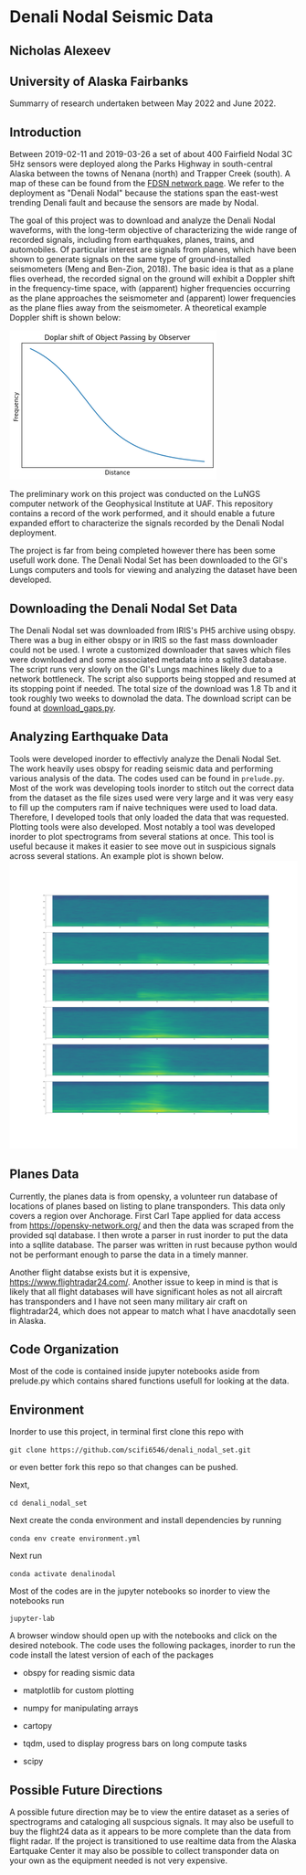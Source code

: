 # Denali Nodal Seismic Data
## Nicholas Alexeev

## University of Alaska Fairbanks

Summarry of research undertaken between May 2022 and June 2022.
## Introduction

Between 2019-02-11 and 2019-03-26 a set of about 400 Fairfield Nodal 3C 5Hz sensors were deployed along the Parks Highway in south-central Alaska between the towns of Nenana (north) and Trapper Creek (south). A map of these can be found from the [FDSN network page](http://ds.iris.edu/gmap/#network=ZE&maxlat=64.8752&maxlon=-147.5002&minlat=62.227&minlon=-151.5871&drawingmode=box&planet=earth). We refer to the deployment as "Denali Nodal" because the stations span the east-west trending Denali fault and because the sensors are made by Nodal.

The goal of this project was to download and analyze the Denali Nodal waveforms, with the long-term objective of characterizing the wide range of recorded signals, including from earthquakes, planes, trains, and automobiles. Of particular interest are signals from planes, which have been shown to generate signals on the same type of ground-installed seismometers (Meng and Ben-Zion, 2018). The basic idea is that as a plane flies overhead, the recorded signal on the ground will exhibit a Doppler shift in the frequency-time space, with (apparent) higher frequencies occurring as the plane approaches the seismometer and (apparent) lower frequencies as the plane flies away from the seismometer. A theoretical example Doppler shift is shown below:

![doplar](assets/doplar.png)

The preliminary work on this project was conducted on the LuNGS computer network of the Geophysical Institute at UAF. This repository contains a record of the work performed, and it should enable a future expanded effort to characterize the signals recorded by the Denali Nodal deployment.



The project is far from being completed however there has been some usefull work done. The Denali Nodal Set has been downloaded to the GI's Lungs computers and tools for viewing and analyzing the dataset have been developed.

## Downloading the Denali Nodal Set Data

The Denali Nodal set was downloaded from IRIS's PH5 archive using obspy. There was a bug in either obspy or in IRIS so the fast mass downloader could not be used. I wrote a customized downloader that saves which files were downloaded and some associated metadata into a sqlite3 database. The script runs very slowly on the GI's Lungs machines likely due to a network bottleneck. The script also supports being stopped and resumed at its stopping point if needed. The total size of the download was 1.8 Tb and it took roughly two weeks to downolad the data. The download script can be found at [download_gaps.py](download_gaps.py).

## Analyzing Earthquake Data

Tools were developed inorder to effectivly analyze the Denali Nodal Set. The work heavily uses obspy for reading seismic data and performing various analysis of the data. The codes used can be found in `prelude.py`. Most of the work was developing tools inorder to stitch out the correct data from the dataset as the file sizes used were very large and it was very easy to fill up the computers ram if naive techniques were used to load data. Therefore, I developed tools that only loaded the data that was requested. Plotting tools were also developed. Most notably a tool was developed inorder to plot spectrograms from several stations at once. This tool is useful because it makes it easier to see move out in suspicious signals across several stations. An example plot is shown below.
![spectrogram](assets/example_spec.png)
## Planes Data

Currently, the planes data is from opensky, a volunteer run database of locations of planes based on listing to plane transponders. This data only covers a region over Anchorage. First Carl Tape applied for data access from <https://opensky-network.org/> and then the data was scraped from the provided sql database. I then wrote a parser in rust inorder to put the data into a sqllite database. The parser was written in rust because python would not be performant enough to parse the data in a timely manner. 

Another flight databse exists but it is expensive, <https://www.flightradar24.com/>. Another issue to keep in mind is that is likely that all flight databases will have significant holes as not all aircraft has transponders and I have not seen many military air craft on flightradar24, which does not appear to match what I have anacdotally seen in Alaska.






## Code Organization

Most of the code is contained inside jupyter notebooks aside from prelude.py which contains shared functions usefull for looking at the data.

## Environment
Inorder to use this project, in terminal first clone this repo with

```git clone https://github.com/scifi6546/denali_nodal_set.git```

or even better fork this repo so that changes can be pushed.

Next,

```cd denali_nodal_set```

Next create the conda environment and install dependencies by running

```conda env create environment.yml```

Next run 

```conda activate denalinodal```

Most of the codes are in the jupyter notebooks so inorder to view the notebooks run

```
jupyter-lab
```

A browser window should open up with the notebooks and click on the desired notebook.
The code uses the following packages, inorder to run the code install the latest version of each of the packages

- obspy for reading sismic data

- matplotlib for custom plotting

- numpy for manipulating arrays

- cartopy

- tqdm, used to display progress bars on long compute tasks

- scipy


## Possible Future Directions

A possible future direction may be to view the entire dataset as a series of spectrograms and cataloging all suspcious signals. It may also be usefull to buy the flight24 data as it appears to be more complete than the data from flight radar. If the project is transitioned to use realtime data from the Alaska Eartquake Center it may also be possible to collect transponder data on your own as the equipment needed is not very expensive.


